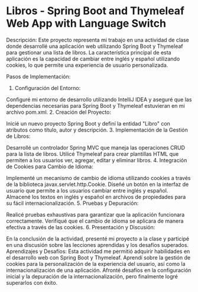 # Libros - Spring Boot and Thymeleaf Web App with Language Switch
Descripción:
Este proyecto representa mi trabajo en una actividad de clase donde desarrollé una aplicación web utilizando Spring Boot y Thymeleaf para gestionar una lista de libros. La característica principal de esta aplicación es la capacidad de cambiar entre inglés y español utilizando cookies, lo que permite una experiencia de usuario personalizada.

Pasos de Implementación:

1. Configuración del Entorno:

Configuré mi entorno de desarrollo utilizando IntelliJ IDEA y aseguré que las dependencias necesarias para Spring Boot y Thymeleaf estuvieran en mi archivo pom.xml.
2. Creación del Proyecto:

Inicié un nuevo proyecto Spring Boot y definí la entidad "Libro" con atributos como título, autor y descripción.
3. Implementación de la Gestión de Libros:

Desarrollé un controlador Spring MVC que maneja las operaciones CRUD para la lista de libros.
Utilicé Thymeleaf para crear plantillas HTML que permiten a los usuarios ver, agregar, editar y eliminar libros.
4. Integración de Cookies para Cambio de Idioma:

Implementé un mecanismo de cambio de idioma utilizando cookies a través de la biblioteca javax.servlet.http.Cookie.
Diseñé un botón en la interfaz de usuario que permite a los usuarios cambiar entre inglés y español.
Almacené los textos en inglés y español en archivos de propiedades para su fácil internacionalización.
5. Pruebas y Depuración:

Realicé pruebas exhaustivas para garantizar que la aplicación funcionara correctamente.
Verifiqué que el cambio de idioma se aplicara de manera efectiva a través de las cookies.
6. Presentación y Discusión:

En la conclusión de la actividad, presenté mi proyecto a la clase y participé en una discusión sobre las lecciones aprendidas y los desafíos superados.
Aprendizajes y Desafíos:
Esta actividad me permitió adquirir habilidades en el desarrollo web con Spring Boot y Thymeleaf. Aprendí sobre la gestión de cookies para la personalización de la experiencia del usuario, así como la internacionalización de una aplicación. Afronté desafíos en la configuración inicial y la depuración de la internacionalización, pero finalmente logré superarlos con éxito.
